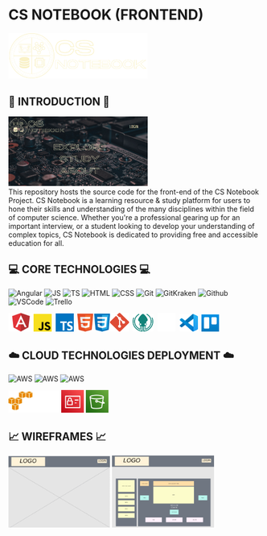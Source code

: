 # CS NOTEBOOK (FRONTEND)

<span><img src="src/assets/img/csn.png" alt="cs logo" width="55%"></span>

## :book: INTRODUCTION :book:
<span><img src="src/assets/img/rm/homescreen.png" alt="cs logo" width="55%"> </span>  
This repository hosts the source code for the front-end of the CS Notebook Project. CS Notebook is a learning resource & study platform for users to hone their skills and understanding of the many disciplines within the field of computer science. Whether you're a professional gearing up for an important interview, or a student looking to develop your understanding of complex topics, CS Notebook is dedicated to providing free and accessible education for all.


## :computer: CORE TECHNOLOGIES :computer:
![Angular](https://img.shields.io/badge/Angular-DD0031?style=for-the-badge&logo=angular&logoColor=white)   ![JS](https://img.shields.io/badge/JavaScript-F7DF1E?style=for-the-badge&logo=javascript&logoColor=black) ![TS](https://img.shields.io/badge/TypeScript-007ACC?style=for-the-badge&logo=typescript&logoColor=white)  ![HTML](https://img.shields.io/badge/HTML5-E34F26?style=for-the-badge&logo=html5&logoColor=white) ![CSS](https://img.shields.io/badge/CSS3-1572B6?style=for-the-badge&logo=css3&logoColor=white) 
![Git](https://img.shields.io/badge/Git-E23237?style=for-the-badge&logo=&logoColor=white) ![GitKraken](https://img.shields.io/badge/GitKraken-38B2AC?style=for-the-badge&logo=&logoColor=white) ![Github](https://img.shields.io/badge/GitHub-100000?style=for-the-badge&logo=github&logoColor=white) ![VSCode](https://img.shields.io/badge/VSCode-666666?style=for-the-badge&logo=microsoft&logoColor=white) ![Trello](https://img.shields.io/badge/Trello-1793D1?style=for-the-badge&logo=&logoColor=white)  

<img src="src/assets/icons/angular.png" alt="angular logo" width="10%"><img src="src/assets/icons/js.png" alt="javascript logo" width="7%">&nbsp;&nbsp;<img src="src/assets/icons/ts.png" alt="typescript logo" width="7.16%">&nbsp;&nbsp;<img src="src/assets/icons/html-css.png" alt="btml & css logo" width="12.85%"><img src="src/assets/icons/git.png" alt="git logo" width="7.4%">&nbsp;&nbsp;<img src="src/assets/icons/gitkrak.png" alt="gitkraken logo" width="8%">&nbsp;&nbsp;<img src="src/assets/icons/github_white.png" alt="github logo" width="7.5%">&nbsp;&nbsp;<img src="src/assets/icons/vs.png" alt="vs code logo" width="7%">&nbsp;&nbsp;<img src="src/assets/icons/trello.jpg" alt="trello logo" width="6.9%">  

## :cloud: CLOUD TECHNOLOGIES DEPLOYMENT :cloud:
![AWS](https://img.shields.io/badge/Amazon_AWS-232F3E?style=for-the-badge&logo=amazon-aws&logoColor=white) ![AWS](https://img.shields.io/badge/IAM-232F3E?style=for-the-badge&logo=amazon-aws&logoColor=white)  ![AWS](https://img.shields.io/badge/S3-232F3E?style=for-the-badge&logo=amazon-aws&logoColor=white)


<img src="src/assets/icons/aws1.png" alt="aws logo" width="20%">&nbsp;<img src="src/assets/icons/iam.png" alt="iam logo" width="8.925%">&nbsp;<img src="src/assets/icons/s3.png" alt="s3 logo" width="9%">

## :chart_with_upwards_trend: WIREFRAMES :chart_with_upwards_trend:
<span><img src="src/assets/img/rm/homepage.png" alt="home page wireframe" width="40%"></span>
<span><img src="src/assets/img/rm/cardpage.png" alt="card page wrieframe" width="40.3%"></span>